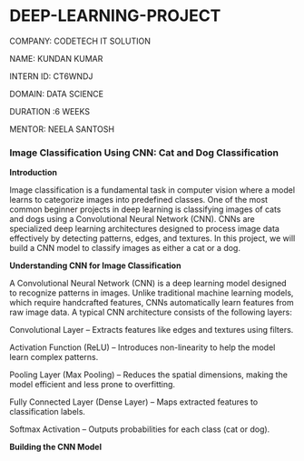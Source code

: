 # DEEP-LEARNING-PROJECT

COMPANY: CODETECH IT SOLUTION

NAME: KUNDAN KUMAR

INTERN ID: CT6WNDJ

DOMAIN: DATA SCIENCE

DURATION :6 WEEKS

MENTOR: NEELA SANTOSH

### **Image Classification Using CNN: Cat and Dog Classification**

**Introduction**

Image classification is a fundamental task in computer vision where a model learns to categorize images into predefined classes. One of the most common beginner projects in deep learning is classifying images of cats and dogs using a Convolutional Neural Network (CNN). CNNs are specialized deep learning architectures designed to process image data effectively by detecting patterns, edges, and textures. In this project, we will build a CNN model to classify images as either a cat or a dog.

**Understanding CNN for Image Classification**

A Convolutional Neural Network (CNN) is a deep learning model designed to recognize patterns in images. Unlike traditional machine learning models, which require handcrafted features, CNNs automatically learn features from raw image data. A typical CNN architecture consists of the following layers:

Convolutional Layer – Extracts features like edges and textures using filters.

Activation Function (ReLU) – Introduces non-linearity to help the model learn complex patterns.

Pooling Layer (Max Pooling) – Reduces the spatial dimensions, making the model efficient and less prone to overfitting.

Fully Connected Layer (Dense Layer) – Maps extracted features to classification labels.

Softmax Activation – Outputs probabilities for each class (cat or dog).

**Building the CNN Model**


